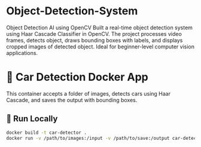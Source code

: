 # Object-Detection-System
Object Detection AI using OpenCV Built a real-time object detection system using Haar Cascade Classifier in OpenCV. The project processes video frames, detects object, draws bounding boxes with labels, and displays cropped images of detected object. Ideal for beginner-level computer vision applications.
# 🚗 Car Detection Docker App

This container accepts a folder of images, detects cars using Haar Cascade, and saves the output with bounding boxes.

## 🧪 Run Locally

```bash
docker build -t car-detector .
docker run -v /path/to/images:/input -v /path/to/save:/output car-detector
